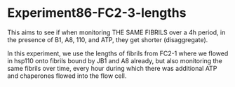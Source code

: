 # Experiment86-FC2-3-lengths
This aims to see if when monitoring THE SAME FIBRILS over a 4h period, in the presence of B1, A8, 110, and ATP, they get shorter (disaggregate). 



In this experiment, we use the lengths of fibrils from FC2-1 where we  flowed in hsp110 onto fibrils bound by JB1 and A8 already, but also monitoring the same fibrils over time, every hour during which there was additional ATP and chaperones flowed into the flow cell. 
